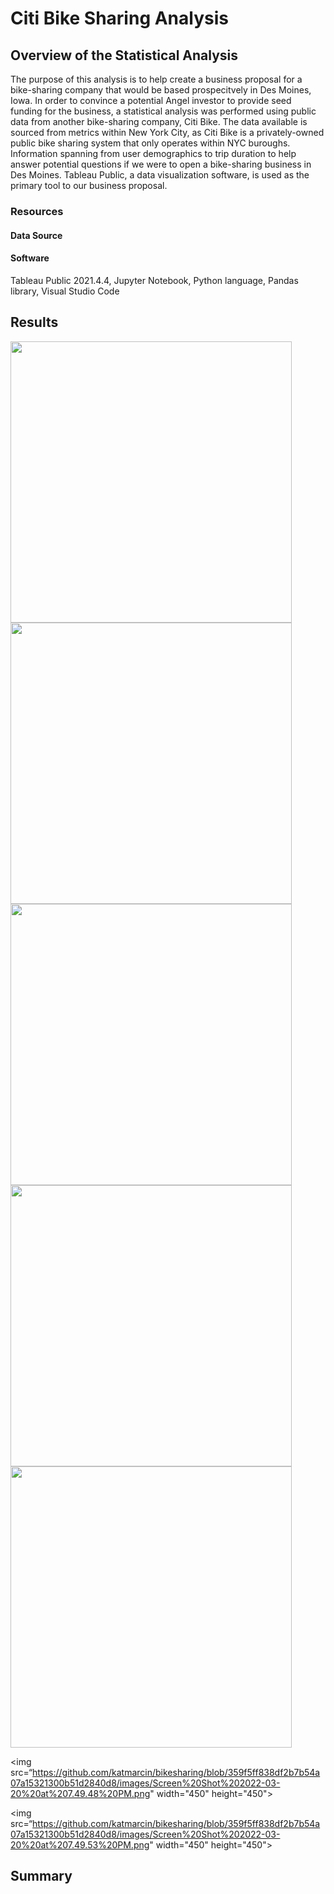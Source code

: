# Citi Bike Sharing Analysis 

## Overview of the Statistical Analysis

The purpose of this analysis is to help create a business proposal for a bike-sharing company that would be based prospecitvely in Des Moines, Iowa. In order to convince a potential Angel investor to provide seed funding for the business, a statistical analysis was performed using public data from another bike-sharing company, Citi Bike. The data available is sourced from metrics within New York City, as Citi Bike is a privately-owned public bike sharing system that only operates within NYC buroughs. Information spanning from user demographics to trip duration to help answer potential questions if we were to open a bike-sharing business in Des Moines. Tableau Public, a data visualization software, is used as the primary tool to our business proposal.

### Resources

#### Data Source

#### Software

Tableau Public 2021.4.4, Jupyter Notebook, Python language, Pandas library, Visual Studio Code

## Results

<img src=“https://github.com/katmarcin/bikesharing/blob/359f5ff838df2b7b54a07a15321300b51d2840d8/images/Screen%20Shot%202022-03-20%20at%207.49.08%20PM.png” width="450" height="450">

<img src=“https://github.com/katmarcin/bikesharing/blob/359f5ff838df2b7b54a07a15321300b51d2840d8/images/Screen%20Shot%202022-03-20%20at%207.49.20%20PM.png” width="450" height="450">

<img src=“https://github.com/katmarcin/bikesharing/blob/359f5ff838df2b7b54a07a15321300b51d2840d8/images/Screen%20Shot%202022-03-20%20at%207.49.25%20PM.png” width="450" height="450">

<img src=“https://github.com/katmarcin/bikesharing/blob/359f5ff838df2b7b54a07a15321300b51d2840d8/images/Screen%20Shot%202022-03-20%20at%207.49.34%20PM.png” width="450" height="450">

<img src=“https://github.com/katmarcin/bikesharing/blob/359f5ff838df2b7b54a07a15321300b51d2840d8/images/Screen%20Shot%202022-03-20%20at%207.49.41%20PM.png” width="450" height="450">

<img src=“https://github.com/katmarcin/bikesharing/blob/359f5ff838df2b7b54a07a15321300b51d2840d8/images/Screen%20Shot%202022-03-20%20at%207.49.48%20PM.png" width="450" height="450">

<img src=“https://github.com/katmarcin/bikesharing/blob/359f5ff838df2b7b54a07a15321300b51d2840d8/images/Screen%20Shot%202022-03-20%20at%207.49.53%20PM.png" width="450" height="450">

## Summary

